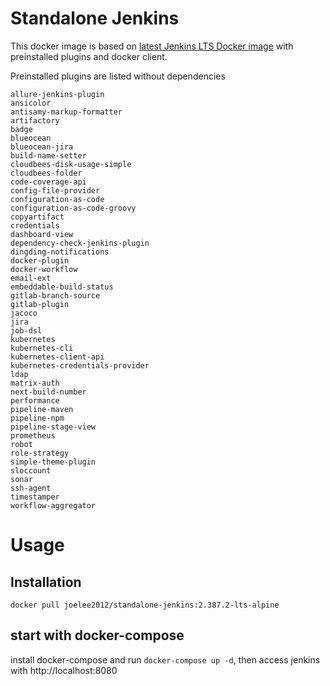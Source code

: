 # Standalone Jenkins
This docker image is based on [latest Jenkins LTS Docker image](https://www.jenkins.io/changelog-stable/) with preinstalled plugins and docker client.


Preinstalled plugins are listed without dependencies
```
allure-jenkins-plugin
ansicolor
antisamy-markup-formatter
artifactory
badge
blueocean
blueocean-jira
build-name-setter
cloudbees-disk-usage-simple
cloudbees-folder
code-coverage-api
config-file-provider
configuration-as-code
configuration-as-code-groovy
copyartifact
credentials
dashboard-view
dependency-check-jenkins-plugin
dingding-notifications
docker-plugin
docker-workflow
email-ext
embeddable-build-status
gitlab-branch-source
gitlab-plugin
jacoco
jira
job-dsl
kubernetes
kubernetes-cli
kubernetes-client-api
kubernetes-credentials-provider
ldap
matrix-auth
next-build-number
performance
pipeline-maven
pipeline-npm
pipeline-stage-view
prometheus
robot
role-strategy
simple-theme-plugin
sloccount
sonar
ssh-agent
timestamper
workflow-aggregator
```

# Usage
## Installation
```
docker pull joelee2012/standalone-jenkins:2.387.2-lts-alpine
```
## start with docker-compose
install docker-compose and run `docker-compose up -d`, then access jenkins with http://localhost:8080
